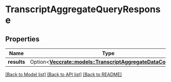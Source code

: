 # TranscriptAggregateQueryResponse

## Properties

Name | Type | Description | Notes
------------ | ------------- | ------------- | -------------
**results** | Option<[**Vec<crate::models::TranscriptAggregateDataContainer>**](TranscriptAggregateDataContainer.md)> |  | [optional]

[[Back to Model list]](../README.md#documentation-for-models) [[Back to API list]](../README.md#documentation-for-api-endpoints) [[Back to README]](../README.md)


